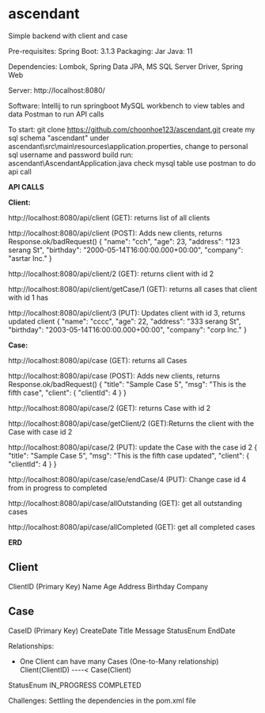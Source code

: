 # ascendant

Simple backend with client and case

Pre-requisites:
Spring Boot: 3.1.3
Packaging: Jar
Java: 11

Dependencies:
Lombok, Spring Data JPA, MS SQL Server Driver, Spring Web

Server: http://localhost:8080/

Software:
Intellij to run springboot
MySQL workbench to view tables and data
Postman to run API calls

To start:
git clone https://github.com/choonhoe123/ascendant.git
create my sql schema "ascendant"
under ascendant\src\main\resources\application.properties, change to personal sql username and password
build
run: ascendant\AscendantApplication.java
check mysql table
use postman to do api call

**API CALLS**

**Client:**

http://localhost:8080/api/client (GET): returns list of all clients

http://localhost:8080/api/client (POST): Adds new clients, returns Response.ok/badRequest()
{
    "name": "cch",
    "age": 23,
    "address": "123 serang St",
    "birthday": "2000-05-14T16:00:00.000+00:00",
    "company": "asrtar Inc."
}

http://localhost:8080/api/client/2 (GET): returns client with id 2

http://localhost:8080/api/client/getCase/1 (GET): returns all cases that client with id 1 has

http://localhost:8080/api/client/3 (PUT): Updates client with id 3, returns updated client
{
    "name": "cccc",
    "age": 22,
    "address": "333 serang St",
    "birthday": "2003-05-14T16:00:00.000+00:00",
    "company": "corp Inc."
}

**Case:**

http://localhost:8080/api/case (GET): returns all Cases

http://localhost:8080/api/case (POST): Adds new clients, returns Response.ok/badRequest()
{
"title": "Sample Case 5",
"msg": "This is the fifth case",
"client": {
"clientId": 4
}
}

http://localhost:8080/api/case/2 (GET): returns Case with id 2

http://localhost:8080/api/case/getClient/2 (GET):Returns the client with the Case with case id 2

http://localhost:8080/api/case/2 (PUT): update the Case with the case id 2
{
"title": "Sample Case 5",
"msg": "This is the fifth case updated",
"client": {
"clientId": 4
}
}

http://localhost:8080/api/case/case/endCase/4 (PUT): Change case id 4 from in progress to completed

http://localhost:8080/api/case/allOutstanding (GET): get all outstanding cases

http://localhost:8080/api/case/allCompleted (GET): get all completed cases

**ERD**

Client
-------
ClientID (Primary Key)
Name
Age
Address
Birthday
Company

Case
-----
CaseID (Primary Key)
CreateDate
Title
Message
StatusEnum
EndDate

Relationships:
- One Client can have many Cases (One-to-Many relationship)
  Client(ClientID) ----< Case(Client)

StatusEnum
IN_PROGRESS
COMPLETED

Challenges:
Settling the dependencies in the pom.xml file